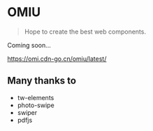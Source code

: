 # OMIU

> Hope to create the best web components.

Coming soon...

https://omi.cdn-go.cn/omiu/latest/



## Many thanks to

* tw-elements
* photo-swipe
* swiper
* pdfjs